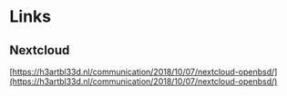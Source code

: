 # Links

## Nextcloud

[https://h3artbl33d.nl/communication/2018/10/07/nextcloud-openbsd/](https://h3artbl33d.nl/communication/2018/10/07/nextcloud-openbsd/)

